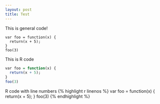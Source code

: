```yaml
---
layout: post
title: Test
---
```


This is general code!
~~~
var foo = function(x) {
  return(x + 5);
}
foo(3)
~~~

This is R code

```r
var foo = function(x) {
  return(x + 5);
}
foo(3)
```

R code with line numbers
{% highlight r linenos %}
var foo = function(x) {
  return(x + 5);
}
foo(3)
{% endhighlight %}
